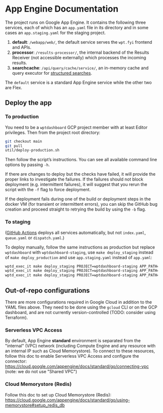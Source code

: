 # App Engine Documentation

The project runs on Google App Engine. It contains the following three services,
each of which has an `app.yaml` file in its directory and in some cases an
`app.staging.yaml` for the staging project.

1. **default**: `/webapp/web/`, the default service serves the `wpt.fyi` frontend and
   APIs.
2. **processor**: `/results-processor/`, the internal backend of the Results
   Receiver (not accessible externally) which processes the incoming results.
3. **searchcache**: `/api/query/cache/service/`, an in-memory cache and query
   executor for [structured searches](../api/query/README.md).

The `default` service is a standard App Engine service while the other two are
Flex.

## Deploy the app

### To production

You need to be a `wptdashboard` GCP project member with
at least Editor privileges. Then from the project root directory:

```sh
git checkout main
git pull
util/deploy-production.sh
```

Then follow the script’s instructions. You can see all available command line options by passing `-h`.

If there are changes to deploy but the checks have failed, it will provide the proper links to investigate the failures. If the failures should not block deployment (e.g. intermittent failures), it will suggest that you rerun the script with the `-f` flag to force deployment.

If the deployment fails during one of the build or deployment steps in the docker VM (for transient or intermittent errors), you can skip the GitHub bug creation and proceed straight to retrying the build by using the `-b` flag.

### To staging

([GitHub Actions](../.github/workflows/deploy.yml) deploys all services automatically, but not
`index.yaml`, `queue.yaml` or `dispatch.yaml`.)

To deploy manually, follow the same instructions as production but replace
`wptdashboard` with `wptdashboard-staging`, use `make deploy_staging`
instead of `make deploy_production` and use `app.staging.yaml` instead of `app.yaml`:

```sh
wptd_exec_it make deploy_staging PROJECT=wptdashboard-staging APP_PATH=webapp/web/app.staging.yaml
wptd_exec_it make deploy_staging PROJECT=wptdashboard-staging APP_PATH=results-processor/app.staging.yaml
wptd_exec_it make deploy_staging PROJECT=wptdashboard-staging APP_PATH=api/query/cache/service/app.staging.yaml
```

## Out-of-repo configurations

There are more configurations required in Google Cloud in addition to the YAML
files above. They need to be done using the `gcloud` CLI or on the GCP
dashboard, and are not currently version-controlled (TODO: consider using
Terraform).

### Serverless VPC Access

By default, App Engine **standard** environment is separated from the "internal"
(VPC) network (including Compute Engine and any resource with an internal IP
such as Cloud Memorystore). To connect to these resources, follow this doc to
enable Serverless VPC Access and configure the connector:
https://cloud.google.com/appengine/docs/standard/go/connecting-vpc (note: we do
not use "Shared VPC")

### Cloud Memorystore (Redis)

Follow this doc to set up Cloud Memorystore (Redis):
https://cloud.google.com/appengine/docs/standard/go/using-memorystore#setup_redis_db
